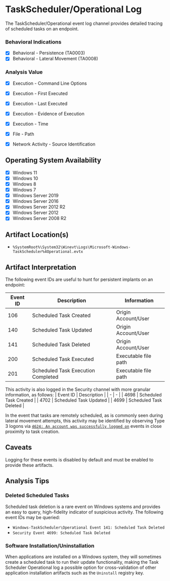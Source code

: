 # TaskScheduler/Operational Log
The TaskScheduler/Operational event log channel provides detailed tracing of scheduled tasks on an endpoint. 

### Behavioral Indications
 - [x] Behavioral - Persistence (TA0003)
 - [x] Behavioral - Lateral Movement (TA0008)

### Analysis Value
 - [x] Execution - Command Line Options
 - [x] Execution - First Executed
 - [x] Execution - Last Executed
 - [x] Execution - Evidence of Execution
 - [x] Execution - Time
 - [x] File - Path
 - [x] Network Activity - Source Identification


## Operating System Availability
 - [x] Windows 11
 - [x] Windows 10
 - [x] Windows 8
 - [x] Windows 7
 - [x] Windows Server 2019
 - [x] Windows Server 2016
 - [x] Windows Server 2012 R2
 - [x] Windows Server 2012
 - [x] Windows Server 2008 R2

## Artifact Location(s)
 - `%SystemRoot%\System32\Winevt\Logs\Microsoft-Windows-TaskScheduler%4Operational.evtx`

## Artifact Interpretation
The following event IDs are useful to hunt for persistent implants on an endpoint:

| Event ID | Description | Information |
| - | - | - |
| 106 | Scheduled Task Created | Origin Account/User |
| 140 | Scheduled Task Updated | Origin Account/User |
| 141 | Scheduled Task Deleted | Origin Account/User |
| 200 | Scheduled Task Executed | Executable file path |
| 201 | Scheduled Task Execution Completed | Executable file path |

This activity is also logged in the Security channel with more granular information, as follows:
| Event ID | Description |
| - | - |
| 4698 | Scheduled Task Created |
| 4702 | Scheduled Task Updated |
| 4699 | Scheduled Task Deleted |


In the event that tasks are remotely scheduled, as is commonly seen during lateral movement attempts, this activity may be identified by observing Type 3 logons via [`4624: An account was successfully logged on`](/account/evtx-4624-successful-logon.md) events in close proximity to task creation.

## Caveats
Logging for these events is disabled by default and must be enabled to provide these artifacts.

## Analysis Tips

### Deleted Scheduled Tasks
Scheduled task deletion is a rare event on Windows systems and provides an easy to query, high-fidelity indicator of suspicious activity. The following event IDs may be queried:

 - `Windows-TaskScheduler\Operational Event 141: Scheduled Task Deleted`
 - `Security Event 4699: Scheduled Task Deleted`

### Software Installation/Uninstallation
When applications are installed on a Windows system, they will sometimes create a scheduled task to run their update functionality, making the Task Scheduler Operational log a possible option for cross-validation of other application installation artifacts such as the `Uninstall` registry key. 